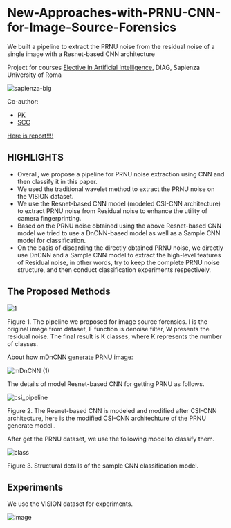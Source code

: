 # New-Approaches-with-PRNU-CNN-for-Image-Source-Forensics
We built a pipeline to extract the PRNU noise from the residual noise of a single image with a Resnet-based CNN architecture

Project for courses [Elective in Artificial Intelligence](https://cnapoli.diag.uniroma1.it/teaching/courses/eai-msc), DIAG, Sapienza University of Roma

![sapienza-big](https://user-images.githubusercontent.com/24941293/152373391-ac062aac-750a-45cd-bf40-9851cf2911f1.png)

Co-author:
- [PK](https://github.com/TuDou-PK)
- [SCC](https://github.com/skant626)

[Here is report!!!!](https://drive.google.com/file/d/1uim4LemQ6g-ERWebdWBkJu9HuTTL09Pw/view?usp=share_link)

## HIGHLIGHTS

- Overall, we propose a pipeline for PRNU noise extraction using CNN and then classify it in this paper.
- We used the traditional wavelet method to extract the PRNU noise on the VISION dataset.
- We use the Resnet-based CNN model (modeled CSI-CNN architecture) to extract PRNU noise from Residual noise to enhance the utility of camera fingerprinting.
- Based on the PRNU noise obtained using the above Resnet-based CNN model we tried to use a DnCNN-based model as well as a Sample CNN model for classification.
- On the basis of discarding the directly obtained PRNU noise, we directly use DnCNN and a Sample CNN model to extract the high-level features of Residual noise, in other words, try to keep the complete PRNU noise structure, and then conduct classification experiments respectively.

## The Proposed Methods

![1](https://user-images.githubusercontent.com/24941293/222907513-b808b7d5-2ffe-4c71-ad68-5c9ba5fde1e3.png)

Figure 1. The pipeline we proposed for image source forensics. I is the original image from dataset, F function is denoise filter, W presents the residual noise. The final result is K classes, where K represents the number of classes.

About how mDnCNN generate PRNU image:

![mDnCNN (1)](https://github.com/TuDou-PK/New-Approaches-with-PRNU-CNN-for-Image-Source-Forensics/assets/24941293/cc65f868-3a90-4554-af9c-8062e6fb613d)


The details of  model Resnet-based CNN for getting PRNU as follows.

![csi_pipeline](https://user-images.githubusercontent.com/24941293/222908637-b69d2024-2406-4095-bef7-de0dd3e90a60.png)

 Figure 2. The Resnet-based CNN is modeled and modified after CSI-CNN architecture, here is the modified CSI-CNN architechture of the PRNU generate model..


After get the PRNU dataset, we use the following model to classify them.

![class](https://user-images.githubusercontent.com/24941293/222908862-8818ab85-2248-47d3-8d20-69ce436216c6.png)

Figure 3. Structural details of the sample CNN classification model.


## Experiments

We use the VISION dataset for experiments. 

![image](https://user-images.githubusercontent.com/24941293/222917398-5980561d-81f6-4fcb-9983-a97d3064342c.png)


